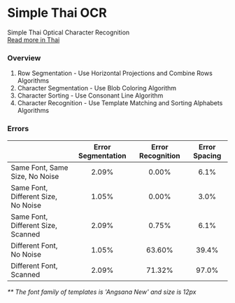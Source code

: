 # Simple Thai OCR
Simple Thai Optical Character Recognition<br>
[Read more in Thai](https://medium.com/@p.siriphanthong/thai-optical-character-recognition-thai-ocr-%E0%B8%81%E0%B8%B2%E0%B8%A3%E0%B9%81%E0%B8%9B%E0%B8%A5%E0%B8%87%E0%B8%A3%E0%B8%B9%E0%B8%9B%E0%B8%A0%E0%B8%B2%E0%B8%9E%E0%B9%80%E0%B8%9B%E0%B9%87%E0%B8%99%E0%B8%82%E0%B9%89%E0%B8%AD%E0%B8%84%E0%B8%A7%E0%B8%B2%E0%B8%A1-fdeede331b6d)

### Overview
1. Row Segmentation - Use Horizontal Projections and Combine Rows Algorithms
2. Character Segmentation - Use Blob Coloring Algorithm
3. Character Sorting - Use Consonant Line Algorithm
4. Character Recognition - Use Template Matching and Sorting Alphabets Algorithms

### Errors
|            | Error Segmentation | Error Recognition | Error Spacing |
|:---|:---:|:---:|:---:|
| Same Font, Same Size, No Noise | 2.09% | 0.00% | 6.1% |
| Same Font, Different Size, No Noise | 1.05% | 0.00% | 3.0% |
| Same Font, Different Size, Scanned | 2.09% | 0.75% | 6.1% |
| Different Font, No Noise | 1.05% | 63.60% | 39.4% |
| Different Font, Scanned | 2.09% | 71.32% | 97.0% |

_** The font family of templates is 'Angsana New' and size is 12px_

